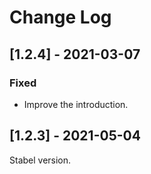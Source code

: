 # Change Log

## [1.2.4] - 2021-03-07

### Fixed
- Improve the introduction.

## [1.2.3] - 2021-05-04
Stabel version.
